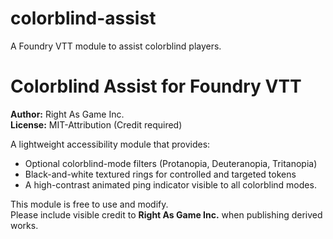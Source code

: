 # colorblind-assist
A Foundry VTT module to assist colorblind players.
# Colorblind Assist for Foundry VTT

**Author:** Right As Game Inc.  
**License:** MIT-Attribution (Credit required)

A lightweight accessibility module that provides:

- Optional colorblind-mode filters (Protanopia, Deuteranopia, Tritanopia)
- Black-and-white textured rings for controlled and targeted tokens
- A high-contrast animated ping indicator visible to all colorblind modes.

This module is free to use and modify.  
Please include visible credit to **Right As Game Inc.** when publishing derived works.
